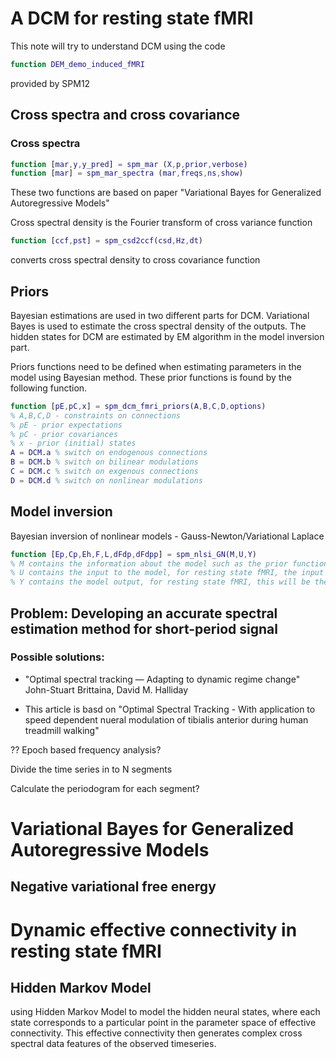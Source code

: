 
# A DCM for resting state fMRI
This note will try to understand DCM using the code 
```matlab
function DEM_demo_induced_fMRI
```
provided by SPM12

## Cross spectra and cross covariance
### Cross spectra
```matlab
function [mar,y,y_pred] = spm_mar (X,p,prior,verbose)
function [mar] = spm_mar_spectra (mar,freqs,ns,show)
```
These two functions are based on paper "Variational Bayes for Generalized Autoregressive Models"

Cross spectral density is the Fourier transform of cross variance function
```matlab
function [ccf,pst] = spm_csd2ccf(csd,Hz,dt)
```
converts cross spectral density to cross covariance function
## Priors
Bayesian estimations are used in two different parts for DCM.
Variational Bayes is used to estimate the cross spectral density of the outputs.
The hidden states for DCM are estimated by EM algorithm in the model inversion part.

Priors functions need to be defined when estimating parameters in the model using Bayesian method. These prior functions is found by the following function.
```matlab
function [pE,pC,x] = spm_dcm_fmri_priors(A,B,C,D,options)
% A,B,C,D - constraints on connections
% pE - prior expectations
% pC - prior covariances
% x - prior (initial) states
A = DCM.a % switch on endogenous connections
B = DCM.b % switch on bilinear modulations
C = DCM.c % switch on exgenous connections
D = DCM.d % switch on nonlinear modulations

```
## Model inversion
Bayesian inversion of nonlinear models - Gauss-Newton/Variational Laplace
```matlab
function [Ep,Cp,Eh,F,L,dFdp,dFdpp] = spm_nlsi_GN(M,U,Y)
% M contains the information about the model such as the prior functions 
% U contains the input to the model, for resting state fMRI, the input is usually 0
% Y contains the model output, for resting state fMRI, this will be the second order data feature, cross spectra instead of the time series data
```
## Problem: Developing an accurate spectral estimation method for short-period signal
### Possible solutions:
* "Optimal spectral tracking — Adapting to dynamic regime change"
John-Stuart Brittaina, David M. Halliday

* This article is basd on "Optimal Spectral Tracking - With application to speed dependent nueral modulation of tibialis anterior during human treadmill walking"

?? Epoch based frequency analysis?

Divide the time series in to N segments

Calculate the periodogram for each segment?


# Variational Bayes for Generalized Autoregressive Models

## Negative variational free energy

# Dynamic effective connectivity in resting state fMRI

## Hidden Markov Model 

using Hidden Markov Model to model the hidden neural states, where each state corresponds to a particular point in the parameter space of effective connectivity. This effective connectivity then generates complex cross spectral data features of the observed timeseries. 

